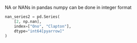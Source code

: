 
NA or NANs in pandas numpy can be done in integer format

```python
nan_series2 = pd.Series(
    [2, np.nan],
    index=["Ono", "Clapton"],
    dtype="int64[pyarrow]"
)
```


